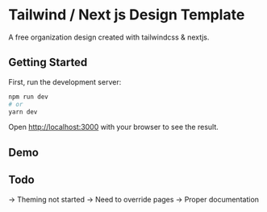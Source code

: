 # Tailwind / Next js Design Template

A free organization design created with tailwindcss & nextjs.

## Getting Started

First, run the development server:

```bash
npm run dev
# or
yarn dev
```

Open [http://localhost:3000](http://localhost:3000) with your browser to see the result.

## Demo

## Todo

-> Theming not started
-> Need to override pages
-> Proper documentation
